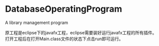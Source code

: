 # DatabaseOperatingProgram
A library management program

原工程是eclipse下的javafx工程，eclipse需要装好运行javafx工程的所有插件。
打开工程后在打开Main.class文件的状态下点击run即可运行。
